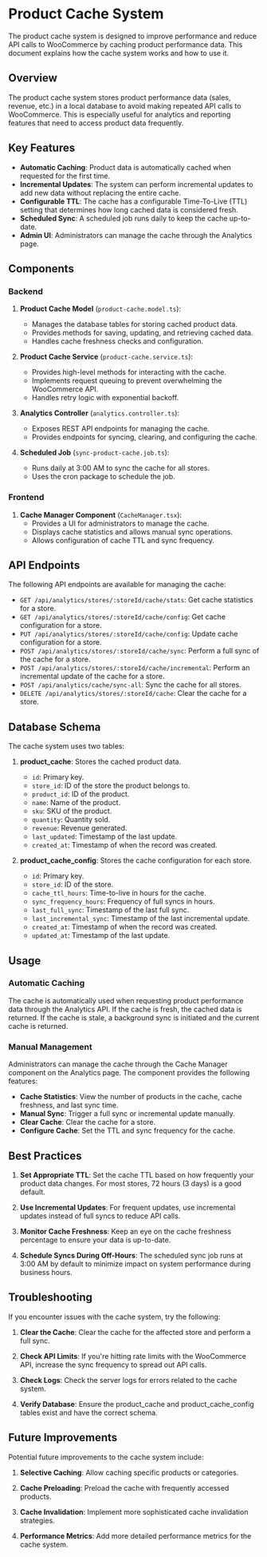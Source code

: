 # Product Cache System

The product cache system is designed to improve performance and reduce API calls to WooCommerce by caching product performance data. This document explains how the cache system works and how to use it.

## Overview

The product cache system stores product performance data (sales, revenue, etc.) in a local database to avoid making repeated API calls to WooCommerce. This is especially useful for analytics and reporting features that need to access product data frequently.

## Key Features

- **Automatic Caching**: Product data is automatically cached when requested for the first time.
- **Incremental Updates**: The system can perform incremental updates to add new data without replacing the entire cache.
- **Configurable TTL**: The cache has a configurable Time-To-Live (TTL) setting that determines how long cached data is considered fresh.
- **Scheduled Sync**: A scheduled job runs daily to keep the cache up-to-date.
- **Admin UI**: Administrators can manage the cache through the Analytics page.

## Components

### Backend

1. **Product Cache Model** (`product-cache.model.ts`):
   - Manages the database tables for storing cached product data.
   - Provides methods for saving, updating, and retrieving cached data.
   - Handles cache freshness checks and configuration.

2. **Product Cache Service** (`product-cache.service.ts`):
   - Provides high-level methods for interacting with the cache.
   - Implements request queuing to prevent overwhelming the WooCommerce API.
   - Handles retry logic with exponential backoff.

3. **Analytics Controller** (`analytics.controller.ts`):
   - Exposes REST API endpoints for managing the cache.
   - Provides endpoints for syncing, clearing, and configuring the cache.

4. **Scheduled Job** (`sync-product-cache.job.ts`):
   - Runs daily at 3:00 AM to sync the cache for all stores.
   - Uses the cron package to schedule the job.

### Frontend

1. **Cache Manager Component** (`CacheManager.tsx`):
   - Provides a UI for administrators to manage the cache.
   - Displays cache statistics and allows manual sync operations.
   - Allows configuration of cache TTL and sync frequency.

## API Endpoints

The following API endpoints are available for managing the cache:

- `GET /api/analytics/stores/:storeId/cache/stats`: Get cache statistics for a store.
- `GET /api/analytics/stores/:storeId/cache/config`: Get cache configuration for a store.
- `PUT /api/analytics/stores/:storeId/cache/config`: Update cache configuration for a store.
- `POST /api/analytics/stores/:storeId/cache/sync`: Perform a full sync of the cache for a store.
- `POST /api/analytics/stores/:storeId/cache/incremental`: Perform an incremental update of the cache for a store.
- `POST /api/analytics/cache/sync-all`: Sync the cache for all stores.
- `DELETE /api/analytics/stores/:storeId/cache`: Clear the cache for a store.

## Database Schema

The cache system uses two tables:

1. **product_cache**: Stores the cached product data.
   - `id`: Primary key.
   - `store_id`: ID of the store the product belongs to.
   - `product_id`: ID of the product.
   - `name`: Name of the product.
   - `sku`: SKU of the product.
   - `quantity`: Quantity sold.
   - `revenue`: Revenue generated.
   - `last_updated`: Timestamp of the last update.
   - `created_at`: Timestamp of when the record was created.

2. **product_cache_config**: Stores the cache configuration for each store.
   - `id`: Primary key.
   - `store_id`: ID of the store.
   - `cache_ttl_hours`: Time-to-live in hours for the cache.
   - `sync_frequency_hours`: Frequency of full syncs in hours.
   - `last_full_sync`: Timestamp of the last full sync.
   - `last_incremental_sync`: Timestamp of the last incremental update.
   - `created_at`: Timestamp of when the record was created.
   - `updated_at`: Timestamp of the last update.

## Usage

### Automatic Caching

The cache is automatically used when requesting product performance data through the Analytics API. If the cache is fresh, the cached data is returned. If the cache is stale, a background sync is initiated and the current cache is returned.

### Manual Management

Administrators can manage the cache through the Cache Manager component on the Analytics page. The component provides the following features:

- **Cache Statistics**: View the number of products in the cache, cache freshness, and last sync time.
- **Manual Sync**: Trigger a full sync or incremental update manually.
- **Clear Cache**: Clear the cache for a store.
- **Configure Cache**: Set the TTL and sync frequency for the cache.

## Best Practices

1. **Set Appropriate TTL**: Set the cache TTL based on how frequently your product data changes. For most stores, 72 hours (3 days) is a good default.

2. **Use Incremental Updates**: For frequent updates, use incremental updates instead of full syncs to reduce API calls.

3. **Monitor Cache Freshness**: Keep an eye on the cache freshness percentage to ensure your data is up-to-date.

4. **Schedule Syncs During Off-Hours**: The scheduled sync job runs at 3:00 AM by default to minimize impact on system performance during business hours.

## Troubleshooting

If you encounter issues with the cache system, try the following:

1. **Clear the Cache**: Clear the cache for the affected store and perform a full sync.

2. **Check API Limits**: If you're hitting rate limits with the WooCommerce API, increase the sync frequency to spread out API calls.

3. **Check Logs**: Check the server logs for errors related to the cache system.

4. **Verify Database**: Ensure the product_cache and product_cache_config tables exist and have the correct schema.

## Future Improvements

Potential future improvements to the cache system include:

1. **Selective Caching**: Allow caching specific products or categories.

2. **Cache Preloading**: Preload the cache with frequently accessed products.

3. **Cache Invalidation**: Implement more sophisticated cache invalidation strategies.

4. **Performance Metrics**: Add more detailed performance metrics for the cache system.
